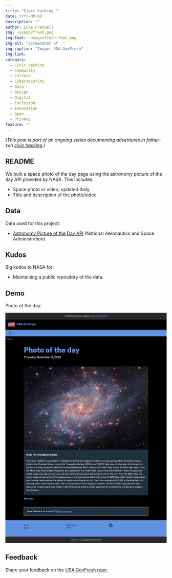```yaml
---
title: "Civic hacking "
date: YYYY-MM-DD
description: ""
author: Luke Fretwell
img: -usagovfresh.png
img-feat: -usagovfresh-feat.png
img-alt: "Screenshot of ."
img-caption: "Image: USA.GovFresh"
img-link: 
category:
  - Civic hacking
  - Community
  - Culture
  - Cybersecurity
  - Data
  - Design
  - Digital
  - Inclusion
  - Innovation
  - Open
  - Privacy
feature: ""
---
```


*(This post is part of an ongoing series documenting adventures in father-son [civic hacking](/civichacking).)*

## README

We built a space photo of the day page using the astronomy picture of the day API provided by NASA. This includes: 

* Space photo or video, updated daily
* Title and description of the photo/video

## Data

Data used for this project:

* [Astronomy Picture of the Day API](https://github.com/nasa/apod-api) (National Aeronautics and Space Administration)

## Kudos

Big kudos to NASA for:

* Maintaining a public repository of the data.

## Demo

Photo of the day:

[![Screenshot of USA.GovFresh space photo of the day page](/assets/img/posts/space-photo-usagovfresh.png)](https://usa.govfresh.com/space/potd/)

## Feedback

Share your feedback on the [USA.GovFresh repo](https://github.com/govfresh/usa/).